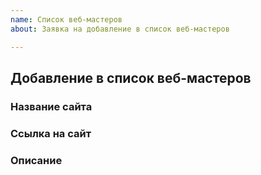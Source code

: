 ```yaml
---
name: Список веб-мастеров
about: Заявка на добавление в список веб-мастеров

---
```


## Добавление в список веб-мастеров

### Название сайта


### Ссылка на сайт


### Описание
